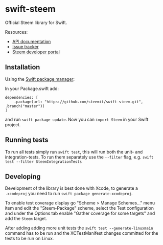 
swift-steem
===========

Official Steem library for Swift.

Resources:

  * [API documentation](https://steemit.github.io/swift-steem/)
  * [Issue tracker](https://github.com/steemit/swift-steem/issues)
  * [Steem developer portal](https://developers.steem.io)


Installation
------------

Using the [Swift package manager](https://swift.org/package-manager/):

In your Package.swift add:

```
dependencies: [
    .package(url: "https://github.com/steemit/swift-steem.git", .branch("master"))
]
```

and run `swift package update`. Now you can `import Steem` in your Swift project.


Running tests
-------------

To run all tests simply run `swift test`, this will run both the unit- and integration-tests. To run them separately use the `--filter` flag, e.g. `swift test --filter SteemIntegrationTests`


Developing
----------

Development of the library is best done with Xcode, to generate a `.xcodeproj` you need to run `swift package generate-xcodeproj`.

To enable test coverage display go "Scheme > Manage Schemes..." menu item and edit the "Steem-Package" scheme, select the Test configuration and under the Options tab enable "Gather coverage for some targets" and add the `Steem` target.

After adding adding more unit tests the `swift test --generate-linuxmain` command has to be run and the XCTestManifest changes committed for the tests to be run on Linux.
